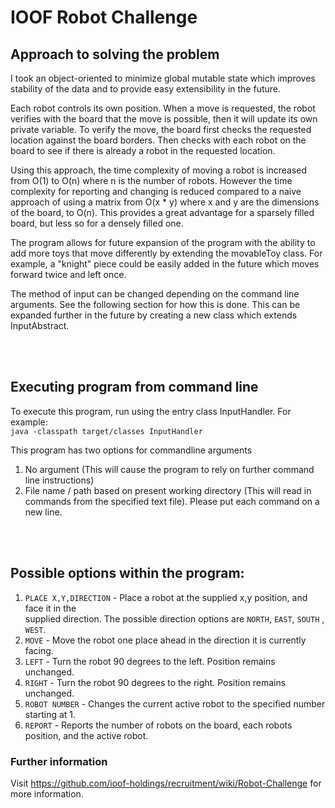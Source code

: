 # IOOF Robot Challenge

## Approach to solving the problem
I took an object-oriented to minimize global mutable state which improves stability of the data and to provide easy extensibility in the future. 

Each robot controls its own position. When a move is requested, the robot verifies with the board that the move is possible, then it will update its own private variable. To verify the move, the board first checks the requested location against the board borders. Then checks with each robot on the board to see if there is already a robot in the requested location. 

Using this approach, the time complexity of moving a robot is increased from O(1) to O(n) where n is the number of robots. However the time complexity for reporting and changing is reduced compared to a naive approach of using a matrix from O(x * y) where x and y are the dimensions of the board, to O(n). This provides a great advantage for a sparsely filled board, but less so for a densely filled one.

The program allows for future expansion of the program with the ability to add more toys that move differently by extending the movableToy class. For example, a "knight" piece could be easily added in the future which moves forward twice and left once.

The method of input can be changed depending on the command line arguments. See the following section for how this is done. This can be expanded further in the future by creating a new class which extends InputAbstract.

<br><br>

## Executing program from command line

To execute this program, run using the entry class InputHandler. For example: \
```java -classpath target/classes InputHandler ```

This program has two options for commandline arguments

1. No argument (This will cause the program to rely on further command line instructions)
2. File name / path based on present working directory (This will read in commands from the specified text file). Please put each command on a new line.

<br><br>

## Possible options within the program:

1. ```PLACE X,Y,DIRECTION``` - Place a robot at the supplied x,y position, and face it in the <br />
   supplied direction. The possible direction options are ```NORTH```, ```EAST```, ```SOUTH```
   , ```WEST```.
2. ```MOVE``` - Move the robot one place ahead in the direction it is currently facing.
3. ```LEFT``` - Turn the robot 90 degrees to the left. Position remains unchanged.
4. ```RIGHT``` - Turn the robot 90 degrees to the right. Position remains unchanged.
5. ```ROBOT NUMBER``` - Changes the current active robot to the specified number starting at 1.
6. ```REPORT``` - Reports the number of robots on the board, each robots position, and the active
   robot.

### Further information

Visit https://github.com/ioof-holdings/recruitment/wiki/Robot-Challenge for more information.